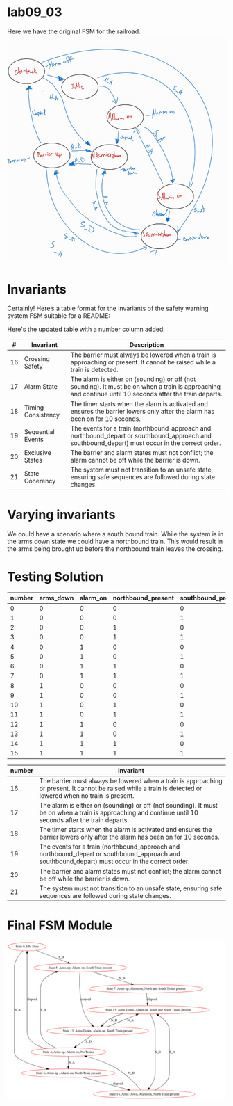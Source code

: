 # lab09_03
Here we have the original FSM for the railroad.
![alt text](<Original FSM Train.jpg>)

# Invariants
Certainly! Here’s a table format for the invariants of the safety warning system FSM suitable for a README:

Here's the updated table with a number column added:

| **#** | **Invariant**                | **Description**                                                                                                                                       |
|-------|------------------------------|-------------------------------------------------------------------------------------------------------------------------------------------------------|
| 16     | Crossing Safety              | The barrier must always be lowered when a train is approaching or present. It cannot be raised while a train is detected.  |
| 17     | Alarm State                  | The alarm is either on (sounding) or off (not sounding). It must be on when a train is approaching and continue until 10 seconds after the train departs. |
| 18     | Timing Consistency           | The timer starts when the alarm is activated and ensures the barrier lowers only after the alarm has been on for 10 seconds.                           |
| 19     | Sequential Events            | The events for a train (northbound_approach and northbound_depart or southbound_approach and southbound_depart) must occur in the correct order.    |
| 20     | Exclusive States             | The barrier and alarm states must not conflict; the alarm cannot be off while the barrier is down.                                   |
| 21     | State Coherency              | The system must not transition to an unsafe state, ensuring safe sequences are followed during state changes.                                        |



# Varying invariants

We could have a scenario where a south bound train. While the system is in the arms down state we could have a northbound train. This would result in the arms being brought up before the northbound train leaves the crossing. 

# Testing Solution

| number | arms_down | alarm_on | northbound_present | southbound_present | north_approach | south_approach | north_depart | south_depart | elapsed | safety_hazard |
|--------|-----------|----------|--------------------|--------------------|----------------|----------------|--------------|--------------|---------|---------------|
| 0      | 0         | 0        | 0                  | 0                  |       6        |        5       |      19      |      19      |   18    |               |
| 1      | 0         | 0        | 0                  | 1                  |                |                |              |              |         |      16       |
| 2      | 0         | 0        | 1                  | 0                  |                |                |              |              |         |      16       |
| 3      | 0         | 0        | 1                  | 1                  |                |                |              |              |         |      16       |
| 4      | 0         | 1        | 0                  | 0                  |       6        |        5       |      19      |      19      |    0    |               |
| 5      | 0         | 1        | 0                  | 1                  |       7        |       19       |      19      |      16      |   13    |               |
| 6      | 0         | 1        | 1                  | 0                  |       19       |       19       |      16      |      19      |   14    |               |
| 7      | 0         | 1        | 1                  | 1                  |       19       |       19       |      16      |      16      |   15    |               |
| 8      | 1         | 0        | 0                  | 0                  |                |                |              |              |         |      20       |
| 9      | 1         | 0        | 0                  | 1                  |                |                |              |              |         |      20       |
| 10     | 1         | 0        | 1                  | 0                  |                |                |              |              |         |      20       |
| 11     | 1         | 0        | 1                  | 1                  |                |                |              |              |         |      20       |
| 12     | 1         | 1        | 0                  | 0                  |                |                |              |              |         |      16       |
| 13     | 1         | 1        | 0                  | 1                  |       15       |       19       |      19      |      4       |   16    |               |
| 14     | 1         | 1        | 1                  | 0                  |       19       |       15       |       4      |     19       |   16    |               |
| 15     | 1         | 1        | 1                  | 1                  |       19       |       19       |      13      |     14       |   16    |               |

| number | invariant |
|--------|-----------|
| 16     |     The barrier must always be lowered when a train is approaching or present. It cannot be raised while a train is detected or lowered when no train is present.      |
| 17     | The alarm is either on (sounding) or off (not sounding). It must be on when a train is approaching and continue until 10 seconds after the train departs.|
| 18     | The timer starts when the alarm is activated and ensures the barrier lowers only after the alarm has been on for 10 seconds.                           |
| 19     | The events for a train (northbound_approach and northbound_depart or southbound_approach and southbound_depart) must occur in the correct order.    |
| 20     | The barrier and alarm states must not conflict; the alarm cannot be off while the barrier is down.                                   |
| 21     | The system must not transition to an unsafe state, ensuring safe sequences are followed during state changes.                                        |

# Final FSM Module

![alt text](FinalFSM.png)

